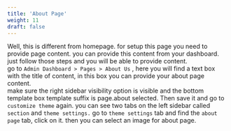```yaml
---
title: 'About Page'
weight: 11
draft: false
---
```

Well, this is different from homepage. for setup this page you need to provide page content. you can provide this content from your dashboard. just follow those steps and you will be able to provide content.  
go to `Admin Dashboard > Pages > About Us` , here you will find a text box with the title of content, in this box you can provide your about page content.   
make sure the right sidebar visibility option is visible and the bottom template box template suffix is page.about selected. Then save it and go to `customize theme` again. you can see two tabs on the left sidebar called `section` and `theme settings.` go to `theme settings` tab and find the `about page` tab, click on it. then you can select an image for about page.